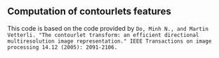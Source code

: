 ## Computation of contourlets features

This code is based on the code provided by
`Do, Minh N., and Martin Vetterli. "The contourlet transform: an efficient directional multiresolution image representation." IEEE Transactions on image processing 14.12 (2005): 2091-2106.`
